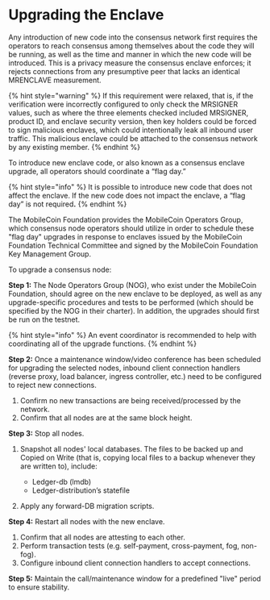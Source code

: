 # Upgrading the Enclave

Any introduction of new code into the consensus network first requires the operators to reach consensus among themselves about the code they will be running, as well as the time and manner in which the new code will be introduced. This is a privacy measure the consensus enclave enforces; it rejects connections from any presumptive peer that lacks an identical MRENCLAVE measurement.

{% hint style="warning" %}
If this requirement were relaxed, that is, if the verification were incorrectly configured to only check the MRSIGNER values, such as where the three elements checked included MRSIGNER, product ID, and enclave security version, then key holders could be forced to sign malicious enclaves, which could intentionally leak all inbound user traffic. This malicious enclave could be attached to the consensus network by any existing member.
{% endhint %}

To introduce new enclave code, or also known as a consensus enclave upgrade, all operators should coordinate a “flag day.”

{% hint style="info" %}
It is possible to introduce new code that does not affect the enclave. If the new code does not impact the enclave, a “flag day” is not require&#x64;**.**
{% endhint %}

The MobileCoin Foundation provides the MobileCoin Operators Group, which consensus node operators should utilize in order to schedule these "flag day" upgrades in response to enclaves issued by the MobileCoin Foundation Technical Committee and signed by the MobileCoin Foundation Key Management Group.

To upgrade a consensus node:

**Step 1:** The Node Operators Group (NOG), who exist under the MobileCoin Foundation, should agree on the new enclave to be deployed, as well as any upgrade-specific procedures and tests to be performed (which should be specified by the NOG in their charter). In addition, the upgrades should first be run on the testnet.

{% hint style="info" %}
An event coordinator is recommended to help with coordinating all of the upgrade functions.
{% endhint %}

**Step 2:** Once a maintenance window/video conference has been scheduled for upgrading the selected nodes, inbound client connection handlers (reverse proxy, load balancer, ingress controller, etc.) need to be configured to reject new connections.

1. Confirm no new transactions are being received/processed by the network.
2. Confirm that all nodes are at the same block height.

**Step 3:** Stop all nodes.

1.  Snapshot all nodes' local databases. The files to be backed up and Copied on Write (that is, copying local files to a backup whenever they are written to), include:

    * Ledger-db (lmdb)
    * Ledger-distribution’s statefile


2. Apply any forward-DB migration scripts.

**Step 4:** Restart all nodes with the new enclave.

1. Confirm that all nodes are attesting to each other.
2. Perform transaction tests (e.g. self-payment, cross-payment, fog, non-fog).
3. Configure inbound client connection handlers to accept connections.

**Step 5:** Maintain the call/maintenance window for a predefined "live" period to ensure stability.

